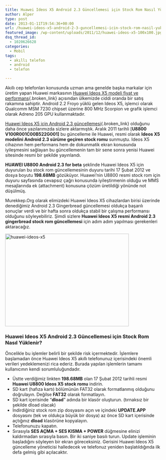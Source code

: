 ```yaml
---
title: Huawei Ideos X5 Android 2.3 Güncellemesi için Stock Rom Nasıl Yüklenir
author: Alper
type: post
date: 2013-01-11T19:54:36+00:00
url: /huawei-ideos-x5-android-2-3-guncellemesi-icin-stock-rom-nasil-yuklenir/
featured_image: /wp-content/uploads/2011/12/huawei-ideos-x5-100x100.jpg
dsq_thread_id:
  - 1020626628
categories:
  - Mobil
tags:
  - akıllı telefon
  - android
  - telefon

---
```

Akıllı cep telefonları konusunda uzman ama genelde başka markalar için üretim yapan Huawei markasının [Huawei Ideos X5 modeli fiyat ve performans][1]{.broken_link} açısından ülkemizde ciddi oranda bir satış rakamına sahiptir. Android 2.2 Froyo yüklü gelen Ideos X5, işlemci olarak Qualcomm MSM 7230 chipset üzerine 800 MHz Scorpion ve grafik işlemci olarak Adreno 205 GPU kullanmaktadır.

[Huawei Ideos X5 için Android 2.3 güncellemesi][2]{.broken_link} olduğunu daha önce yazılarımızda sizlere aktarmıştık. Aralık 2011 tarihli [**U8800 V100R001C00B522G001]** bu güncelleme ile Huawei, resmi olarak **Ideos X5 modelini Android 2.3 sürüme geçiren stock romu** sunmuştu. Ideos X5 cihazının hem performans hem de dokunmatik ekran konusunda iyileşmesini sağlayan bu güncellemenin tam bir sene sonra yenisi Huawei sitesinde resmi bir şekilde yayınlandı.

**HUAWEI U8800 Android 2.3 for beta** şeklinde Huawei Ideos X5 için duyurulan bu stock rom güncellemesinin duyuru tarihi 17 Şubat 2012 ve dosya boyutu **198.68MB** gözüküyor. Huawei&#8217;nin U8800 resmi stock rom için duyuru sayfasında cevapsız çağrı konusunda iyileştirmenin olduğu ve MMS mesajlarında ek (attachment) konusuna çözüm üretildiği yönünde not düşülmüş.

Murekkep.Org olarak elimizdeki Huawei Ideos X5 cihazlardan birisi üzerinde denediğimiz Android 2.3 Gingerbread güncellemesi oldukça başarılı sonuçlar verdi ve bir hafta sonra oldukça stabil bir çalışma performansı olduğunu söyleyebiliriz. Şimdi sizlere **Huawei Ideos X5 resmi Android 2.3 gingerbread stock rom güncellemesi** için adım adım yapılması gerekenleri aktaracağız.

<img class="aligncenter size-full wp-image-7375" alt="huawei-ideos-x5" src="https://www.murekkep.org/wp-content/uploads/2011/12/huawei-ideos-x5.jpg" width="400" height="300" srcset="https://www.murekkep.org/wp-content/uploads/2011/12/huawei-ideos-x5.jpg 400w, https://www.murekkep.org/wp-content/uploads/2011/12/huawei-ideos-x5-300x225.jpg 300w" sizes="(max-width: 400px) 100vw, 400px" /> 

### Huawei Ideos X5 Android 2.3 Güncellemesi için Stock Rom Nasıl Yüklenir?

<p class="alert">
  Öncelikle bu işlemler belirli bir şekilde risk içermektedir. İşlemlere başlamadan önce Huawei Ideos X5 akıllı telefonunuz içerisindeki önemli verileri yedeklemenizi rica ederiz. Burada yapılan işlemlerin tamamı kullanıcının kendi sorumluluğundadır.
</p>

  * Üstte verdiğimiz linkten **198.68MB** olan 17 Şubat 2012 tarihli resmi **Huawei U8800 Ideos X5 stock romu** indirin.
  * SD kart (hafıza kartı) bölümünün FAT32 olarak formatlanmış olduğunu doğrulayın. Değilse **FAT32** olarak formatlayın.
  * SD kart içerisinde &#8220;**dload**&#8221; adında bir klasör oluşturun. (tırnaksız bir şekilde dload olacak)
  * İndirdiğiniz stock rom zip dosyasını açın ve içindeki **UPDATE.APP** dosyasını (tek ve oldukça büyük bir dosya) az önce SD kart içerisinde açtığınız **dload** klasörüne kopyalayın.
  * Telefonunuzu kapatın.
  * Sırasıyla **SES AÇMA + SES KISMA + POWER** düğmesine elinizi kaldırmadan sırasıyla basın. Bir iki saniye basılı turun. Update işleminin başladığını söyleyen bir ekran göreceksiniz. Gerisini Huawei Ideos X5 güncelleme yöneticisi halledecek ve telefonuz yeniden başlatıldığında ilk defa gelmiş gibi açılacaktır.

 [1]: https://www.murekkep.org/huawei-ideos-x5-fiyati-ve-ozellikleri-u8800-6519
 [2]: https://www.murekkep.org/huawei-ideos-x5-icin-android-2-3-guncellemesi-7374